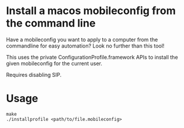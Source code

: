 # Install a macos mobileconfig from the command line

Have a mobileconfig you want to apply to a computer from the commandline for
easy automation? Look no further than this tool!

This uses the private ConfigurationProfile.framework APIs to install the given
mobileconfig for the current user.

Requires disabling SIP.

# Usage

```
make
./installprofile <path/to/file.mobileconfig>
```
